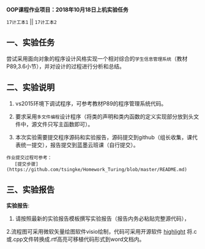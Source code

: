 **OOP课程作业项目：2018年10月18日上机实验任务**

`17计工本1`  || `17计工本2`

## 一、实验任务

尝试采用面向对象的程序设计风格实现一个相对综合的`学生信息管理系统`（教材P89,3.6小节），并对设计的过程进行分析和总结。


## 二、实验说明

1. vs2015环境下调试程序，可参考教材P89的程序管理系统代码。

2. 要求采用`多文件编程`设计程序（将类的声明和类内函数的定义实现部分放到头文件中，源文件只写主函数即可）。

3. 本次实验需要提交程序源码和实验报告，源码提交到github（组长收集，课代表统一提交），报告提交到蓝墨云班课（自行提交）。
```
作业提交过程可参考：
   [提交步骤](https://github.com/tsingke/Homework_Turing/blob/master/README.md)
```

## 三、实验报告

**实验报告**: 

1. 请按照最新的实验报告模板撰写实验报告（报告内务必粘贴完整源代码），

 2.流程图可采用微软矢量绘图软件visio绘制，代码可采用开源软件 [highlight](http://www.andre-simon.de/) 将.c或.cpp文件转换成.rtf高亮可移植代码形式到word文档内。
